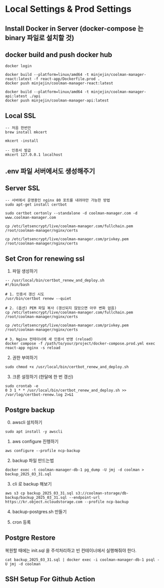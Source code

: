 # Local Settings & Prod Settings

## Install Docker in Server (docker-compose 는 binary 파일로 설치할 것)

## docker build and push docker hub
```
docker login

docker build --platform=linux/amd64 -t minjejin/coolman-manager-react:latest -f react-app/Dockerfile.prod .
docker push minjejin/coolman-manager-react:latest

docker build --platform=linux/amd64 -t minjejin/coolman-manager-api:latest ./api
docker push minjejin/coolman-manager-api:latest
```

## Local SSL
```
-- 처음 한번만
brew install mkcert

mkcert -install

-- 인증서 발급
mkcert 127.0.0.1 localhost
```

## .env 파일 서버에서도 생성해주기

## Server SSL
```
-- 서버에서 운영중인 nginx 80 포트를 내려야만 가능한 방법
sudo apt-get install certbot

sudo certbot certonly --standalone -d coolman-manager.com -d www.coolman-manager.com

cp /etc/letsencrypt/live/coolman-manager.com/fullchain.pem /root/coolman-manager/nginx/certs

cp /etc/letsencrypt/live/coolman-manager.com/privkey.pem /root/coolman-manager/nginx/certs
```

## Set Cron for renewing ssl

1. 파일 생성하기
```
-- /usr/local/bin/certbot_renew_and_deploy.sh
#!/bin/bash

# 1. 인증서 갱신 시도
/usr/bin/certbot renew --quiet

# 2. (옵션) PEM 파일 복사 (갱신되지 않았으면 아무 변화 없음)
cp /etc/letsencrypt/live/coolman-manager.com/fullchain.pem /root/coolman-manager/nginx/certs

cp /etc/letsencrypt/live/coolman-manager.com/privkey.pem   /root/coolman-manager/nginx/certs

# 3. Nginx 컨테이너에 새 인증서 반영 (reload)
docker compose -f /path/to/your/project/docker-compose.prod.yml exec react-app nginx -s reload
```

2. 권한 부여하기
```
sudo chmod +x /usr/local/bin/certbot_renew_and_deploy.sh
```

3. 크론 설정하기 (한달에 한 번 갱신)
```
sudo crontab -e
0 3 1 * * /usr/local/bin/certbot_renew_and_deploy.sh >> /var/log/certbot-renew.log 2>&1
```

## Postgre backup 
0. awscli 설치하기
```
sudo apt install -y awscli
```

1. aws configure 진헹하기
```
aws configure --profile ncp-backup
```

2. backup 파일 만드는법
```
docker exec -t coolman-manager-db-1 pg_dump -U jmj -d coolman > backup_2025_03_31.sql
```

3. cli 로 backup 해보기
```
aws s3 cp backup_2025_03_31.sql s3://coolman-storage/db-backup/backup_2025_03_31.sql --endpoint-url https://kr.object.ncloudstorage.com --profile ncp-backup
```

4. backup-postgres.sh 만들기

5. cron 등록



## Postgre Restore
복원할 때에는 init.sql 을 주석처리하고 빈 컨테이너에서 실행해줘야 한다.
```
cat backup_2025_03_31.sql | docker exec -i coolman-manager-db-1 psql -U jmj -d coolman
```

## SSH Setup For Github Action